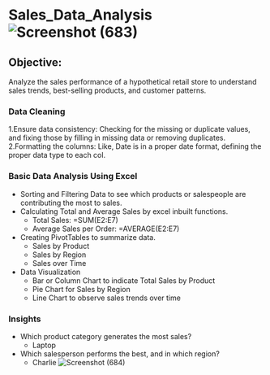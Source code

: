 # Sales_Data_Analysis![Screenshot (683)](https://github.com/user-attachments/assets/0db9d964-60fa-4fb0-a471-f7c719ad4cf7)

## Objective:
Analyze the sales performance of a hypothetical retail store to understand sales trends, best-selling products, and customer patterns.

### Data Cleaning
1.Ensure data consistency: Checking for the missing or duplicate values, and fixing those by filling in missing data or removing duplicates.
2.Formatting the columns: Like, Date is in a proper date format, defining the proper data type to each col.
### Basic Data Analysis Using Excel
- Sorting and Filtering Data to see which products or salespeople are contributing the most to sales.
- Calculating Total and Average Sales by excel inbuilt functions.
    - Total Sales: =SUM(E2:E7)
    - Average Sales per Order: =AVERAGE(E2:E7)
- Creating PivotTables to summarize data.
    - Sales by Product
    - Sales by Region
    - Sales over Time
- Data Visualization
    - Bar or Column Chart to indicate Total Sales by Product
    - Pie Chart for Sales by Region
    - Line Chart to observe sales trends over time
### Insights
-  Which product category generates the most sales?
      - Laptop
-  Which salesperson performs the best, and in which region?
      - Charlie
    ![Screenshot (684)](https://github.com/user-attachments/assets/39608596-4ba4-44c3-bf3b-8135e47c54a1)





